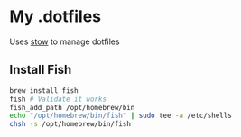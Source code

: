 # My .dotfiles

Uses [stow](https://www.gnu.org/software/stow/) to manage dotfiles

## Install Fish

```bash
brew install fish ​
fish # Validate it works
fish_add_path /opt/homebrew/bin
echo "/opt/homebrew/bin/fish" | sudo tee -a /etc/shells
chsh -s /opt/homebrew/bin/fish
```